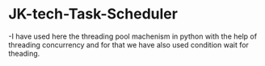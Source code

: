 # JK-tech-Task-Scheduler
  -I have used here the threading pool machenism in python with the help of threading concurrency and for that
    we have also used condition wait for theading.

